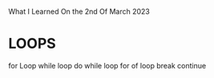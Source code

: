 What I Learned On the 2nd Of March 2023

# LOOPS
 for Loop
 while loop
 do while loop
 for of loop
 break
 continue